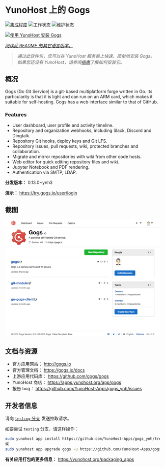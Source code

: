 <!--
注意：此 README 由 <https://github.com/YunoHost/apps/tree/master/tools/readme_generator> 自动生成
请勿手动编辑。
-->

# YunoHost 上的 Gogs

[![集成程度](https://apps.yunohost.org/badge/integration/gogs)](https://ci-apps.yunohost.org/ci/apps/gogs/)
![工作状态](https://apps.yunohost.org/badge/state/gogs)
![维护状态](https://apps.yunohost.org/badge/maintained/gogs)

[![使用 YunoHost 安装 Gogs](https://install-app.yunohost.org/install-with-yunohost.svg)](https://install-app.yunohost.org/?app=gogs)

*[阅读此 README 的其它语言版本。](./ALL_README.md)*

> *通过此软件包，您可以在 YunoHost 服务器上快速、简单地安装 Gogs。*  
> *如果您还没有 YunoHost，请参阅[指南](https://yunohost.org/install)了解如何安装它。*

## 概况

Gogs (Go Git Service) is a git-based multiplatform forge written in Go. Its particularity is that it is light and can run on an ARM card, which makes it suitable for self-hosting. Gogs has a web interface similar to that of GitHub.

### Features

- User dashboard, user profile and activity timeline.
- Repository and organization webhooks, including Slack, Discord and Dingtalk.
- Repository Git hooks, deploy keys and Git LFS.
- Repository issues, pull requests, wiki, protected branches and collaboration.
- Migrate and mirror repositories with wiki from other code hosts.
- Web editor for quick editing repository files and wiki.
- Jupyter Notebook and PDF rendering.
- Authentication via SMTP, LDAP.


**分发版本：** 0.13.0~ynh3

**演示：** <https://try.gogs.io/user/login>

## 截图

![Gogs 的截图](./doc/screenshots/screenshot.png)

## 文档与资源

- 官方应用网站： <http://gogs.io>
- 官方管理文档： <https://gogs.io/docs>
- 上游应用代码库： <https://github.com/gogs/gogs>
- YunoHost 商店： <https://apps.yunohost.org/app/gogs>
- 报告 bug： <https://github.com/YunoHost-Apps/gogs_ynh/issues>

## 开发者信息

请向 [`testing` 分支](https://github.com/YunoHost-Apps/gogs_ynh/tree/testing) 发送拉取请求。

如要尝试 `testing` 分支，请这样操作：

```bash
sudo yunohost app install https://github.com/YunoHost-Apps/gogs_ynh/tree/testing --debug
或
sudo yunohost app upgrade gogs -u https://github.com/YunoHost-Apps/gogs_ynh/tree/testing --debug
```

**有关应用打包的更多信息：** <https://yunohost.org/packaging_apps>
